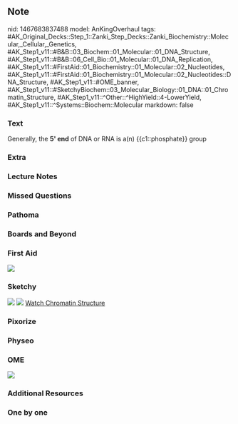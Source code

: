 ## Note
nid: 1467683837488
model: AnKingOverhaul
tags: #AK_Original_Decks::Step_1::Zanki_Step_Decks::Zanki_Biochemistry::Molecular,_Cellular,_Genetics, #AK_Step1_v11::#B&B::03_Biochem::01_Molecular::01_DNA_Structure, #AK_Step1_v11::#B&B::06_Cell_Bio::01_Molecular::01_DNA_Replication, #AK_Step1_v11::#FirstAid::01_Biochemistry::01_Molecular::02_Nucleotides, #AK_Step1_v11::#FirstAid::01_Biochemistry::01_Molecular::02_Nucleotides::DNA_Structure, #AK_Step1_v11::#OME_banner, #AK_Step1_v11::#SketchyBiochem::03_Molecular_Biology::01_DNA::01_Chromatin_Structure, #AK_Step1_v11::^Other::^HighYield::4-LowerYield, #AK_Step1_v11::^Systems::Biochem::Molecular
markdown: false

### Text
<div>
  <div>
    <div>
      Generally, the <b>5' end</b> of DNA or RNA is a(n)
      {{c1::phosphate}} group
    </div>
  </div>
</div>

### Extra


### Lecture Notes


### Missed Questions


### Pathoma


### Boards and Beyond


### First Aid
<img src="paste-201150498341778.jpg">

### Sketchy
<img src="Screen%20Shot%202021-01-07%20at%2015.26.12.jpg">
<img src="Screen%20Shot%202021-01-07%20at%2015.26.26.jpg"> <a href=
"https://dashboard.sketchy.com/study/medical/courses/medical-biochemistry/units/medical-biochemistry-molecular-biology/videos/medical-biochemistry-molecular-biology-dna-chromatin-structure?utm_source=anki&utm_medium=partnership&utm_campaign=february_update&utm_content=medical">
Watch Chromatin Structure</a>

### Pixorize


### Physeo


### OME
<div class="ome-widget">
  <a href="https://onlinemeded.org?ref=anki"><img src=
  "_OME_AnkiFlashcards_General_7.png"></a>
</div>

### Additional Resources


### One by one

